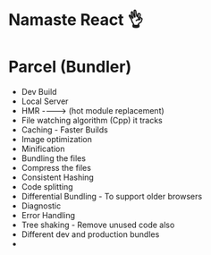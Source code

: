 # Namaste React 👌

# Parcel (Bundler)
- Dev Build
- Local Server
- HMR ----> (hot module replacement)
- File watching algorithm (Cpp) it tracks
- Caching - Faster Builds
- Image optimization
- Minification
- Bundling the files 
- Compress the files
- Consistent Hashing
- Code splitting
- Differential Bundling - To support older browsers
- Diagnostic
- Error Handling
- Tree shaking - Remove unused code also
- Different dev and production bundles
- 